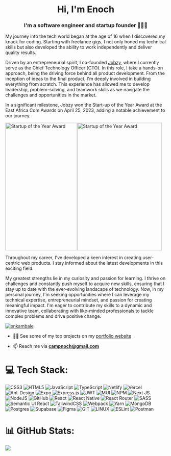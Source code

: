 <h1 align="center">Hi, I'm Enoch</h1>
<h3 align="center">I'm a software engineer and startup founder 👨🏾‍💻</h3>

My journey into the tech world began at the age of 16 when I discovered my knack for coding. Starting with freelance gigs, I not only honed my technical skills but also developed the ability to work independently and deliver quality results.

Driven by an entrepreneurial spirit, I co-founded [Jobzy](https://www.jobzy.africa), where I currently serve as the Chief Technology Officer (CTO). In this role, I take a hands-on approach, being the driving force behind all product development. From the inception of ideas to the final product, I'm deeply involved in building everything from scratch. This experience has allowed me to develop leadership, problem-solving, and teamwork skills as we navigate the challenges and opportunities in the market.

In a significant milestone, Jobzy won the Start-up of the Year Award at the East Africa Com Awards on April 25, 2023, adding a notable achievement to our journey.

<!--![Startup of the Year Award](https://i.postimg.cc/RhRf0prp/20240124-160436.jpg "Startup of the Year Award")
![Startup of the Year Award](https://i.postimg.cc/nrZBpbWQ/20240124-160452.jpg "Startup of the Year Award")-->

<div class="image-container" style="display:flex; flex-wrap:wrap">
  <img src="https://i.postimg.cc/RhRf0prp/20240124-160436.jpg" alt="Startup of the Year Award" style="height:400px; width:225px">
  <img src="https://i.postimg.cc/nrZBpbWQ/20240124-160452.jpg" alt="Startup of the Year Award" style="height:400px; width:265px">
</div>

Throughout my career, I've developed a keen interest in creating user-centric web products. I stay informed about the latest developments in this exciting field.

My greatest strengths lie in my curiosity and passion for learning. I thrive on challenges and constantly push myself to acquire new skills, ensuring that I stay up to date with the ever-evolving landscape of technology. Now, in my personal journey, I'm seeking opportunities where I can leverage my technical expertise, entrepreneurial mindset, and passion for creating meaningful impact. I'm eager to contribute my skills to a dynamic and innovative team, collaborating with like-minded professionals to tackle complex problems and drive positive change.

<p align="left"> <a href="https://twitter.com/enkambale" target="blank"><img src="https://img.shields.io/twitter/follow/enkambale?logo=twitter&style=for-the-badge" alt="enkambale" /></a> </p>


- 👨‍💻 See some of my top projects on my [portfolio website](https://dev.enkambale.com)

- 📫 Reach me via **<campnoch@gmail.com>**


# 💻 Tech Stack:
![CSS3](https://img.shields.io/badge/css3-%231572B6.svg?style=for-the-badge&logo=css3&logoColor=white) ![HTML5](https://img.shields.io/badge/html5-%23E34F26.svg?style=for-the-badge&logo=html5&logoColor=white) ![JavaScript](https://img.shields.io/badge/javascript-%23323330.svg?style=for-the-badge&logo=javascript&logoColor=%23F7DF1E) ![TypeScript](https://img.shields.io/badge/typescript-%23007ACC.svg?style=for-the-badge&logo=typescript&logoColor=white) ![Netlify](https://img.shields.io/badge/netlify-%23000000.svg?style=for-the-badge&logo=netlify&logoColor=#00C7B7) ![Vercel](https://img.shields.io/badge/vercel-%23000000.svg?style=for-the-badge&logo=vercel&logoColor=white) ![Ant-Design](https://img.shields.io/badge/-AntDesign-%230170FE?style=for-the-badge&logo=ant-design&logoColor=white) ![Expo](https://img.shields.io/badge/expo-1C1E24?style=for-the-badge&logo=expo&logoColor=#D04A37) ![Express.js](https://img.shields.io/badge/express.js-%23404d59.svg?style=for-the-badge&logo=express&logoColor=%2361DAFB) ![JWT](https://img.shields.io/badge/JWT-black?style=for-the-badge&logo=JSON%20web%20tokens) ![MUI](https://img.shields.io/badge/MUI-%230081CB.svg?style=for-the-badge&logo=material-ui&logoColor=white) ![NPM](https://img.shields.io/badge/NPM-%23000000.svg?style=for-the-badge&logo=npm&logoColor=white) ![Next JS](https://img.shields.io/badge/Next-black?style=for-the-badge&logo=next.js&logoColor=white) ![NodeJS](https://img.shields.io/badge/node.js-6DA55F?style=for-the-badge&logo=node.js&logoColor=white) ![GitHub](https://img.shields.io/badge/GitHub-%23121011.svg?style=for-the-badge&logo=github&logoColor=white) ![React](https://img.shields.io/badge/react-%2320232a.svg?style=for-the-badge&logo=react&logoColor=%2361DAFB) ![React Native](https://img.shields.io/badge/react_native-%2320232a.svg?style=for-the-badge&logo=react&logoColor=%2361DAFB) ![React Router](https://img.shields.io/badge/React_Router-CA4245?style=for-the-badge&logo=react-router&logoColor=white) ![SASS](https://img.shields.io/badge/SASS-hotpink.svg?style=for-the-badge&logo=SASS&logoColor=white) ![Semantic UI React](https://img.shields.io/badge/Semantic%20UI%20React-%2335BDB2.svg?style=for-the-badge&logo=SemanticUIReact&logoColor=white) ![TailwindCSS](https://img.shields.io/badge/tailwindcss-%2338B2AC.svg?style=for-the-badge&logo=tailwind-css&logoColor=white) ![Webpack](https://img.shields.io/badge/webpack-%238DD6F9.svg?style=for-the-badge&logo=webpack&logoColor=black) ![Yarn](https://img.shields.io/badge/yarn-%232C8EBB.svg?style=for-the-badge&logo=yarn&logoColor=white) ![MongoDB](https://img.shields.io/badge/MongoDB-%234ea94b.svg?style=for-the-badge&logo=mongodb&logoColor=white) ![Postgres](https://img.shields.io/badge/postgres-%23316192.svg?style=for-the-badge&logo=postgresql&logoColor=white) 	![Supabase](https://img.shields.io/badge/Supabase-3ECF8E?style=for-the-badge&logo=supabase&logoColor=white) 	![Figma](https://img.shields.io/badge/figma-%23F24E1E.svg?style=for-the-badge&logo=figma&logoColor=white) ![GIT](https://img.shields.io/badge/Git-fc6d26?style=for-the-badge&logo=git&logoColor=white) ![LINUX](https://img.shields.io/badge/Linux-FCC624?style=for-the-badge&logo=linux&logoColor=black) ![ESLint](https://img.shields.io/badge/ESLint-4B3263?style=for-the-badge&logo=eslint&logoColor=white) ![Postman](https://img.shields.io/badge/Postman-FF6C37?style=for-the-badge&logo=postman&logoColor=white)
# 📊 GitHub Stats:
![](https://github-readme-streak-stats.herokuapp.com/?user=camballe&theme=dark&hide_border=false)<br/>
<!---![](https://github-readme-stats.vercel.app/api/top-langs/?username=camballe&theme=dark&hide_border=false&include_all_commits=true&count_private=true&layout=compact)--->

<!--## 🏆 GitHub Trophies
![](https://github-profile-trophy.vercel.app/?username=camballe&theme=radical&no-frame=false&no-bg=true&margin-w=4)-->

<!--### ✍️ Random Dev Quote
![](https://quotes-github-readme.vercel.app/api?type=horizontal&theme=radical)-->

<!-- Proudly created with GPRM ( https://gprm.itsvg.in ) -->
